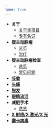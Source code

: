 ```yaml
---
home: true
---
```

- **关于**
  - [关于本项目](about/about.md)
  - [专有名词](about/proper-noun.md)
- **腹主动脉瘤**
  - [总览](abdominal-aortic-aneurysm.md)
  - [治疗](abdominal-aortic-aneurysm-treatment.md)
- **腹主动脉瘤检查**
  - [总览](abdominal-aortic-aneurysm-screening.md)
  - [常见问题](abdominal-aortic-aneurysm-screening-faqs.md)
- [**咳嗽**](cough.md)
- [**头痛**](headaches.md) 
- [**脱发**](hair-loss.md)
- [**眼睛流泪**](watering-eyes.md)
- **减肥手术**
  - [总览](weight-loss-surgery.md)
- [**X 射线/X 激光/X 光**](x-ray.md)
- [**寨卡病毒**](zika.md)

